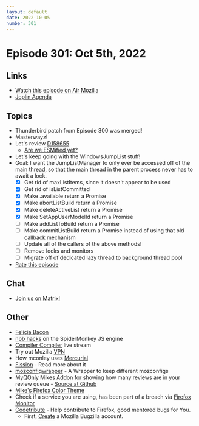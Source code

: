 ```yaml
---
layout: default
date: 2022-10-05
number: 301
---
```


# Episode 301: Oct 5th, 2022

## Links
* [Watch this episode on Air Mozilla](https://mzl.la/joy-of-coding-2022-10-05)
* [Joplin Agenda](https://mikeconley.ca/joc/agendas/Episode-0301.html)

## Topics
* Thunderbird patch from Episode 300 was merged!
* Masterwayz!
* Let's review [D158655](https://phabricator.services.mozilla.com/D158655)
  - [Are we ESMified yet?](https://spidermonkey.dev/areweesmifiedyet/)
* Let's keep going with the WindowsJumpList stuff!
* Goal: I want the JumpListManager to only ever be accessed off of the main thread, so that the main thread in the parent process never has to await a lock.
  - [x] Get rid of maxListItems, since it doesn't appear to be used
  - [x] Get rid of isListCommitted
  - [x] Make .available return a Promise
  - [x] Make abortListBuild return a Promise
  - [x] Make deleteActiveList return a Promise
  - [x] Make SetAppUserModelId return a Promise
  - [ ] Make addListToBuild return a Promise
  - [ ] Make commitListBuild return a Promise instead of using that old callback mechanism
  - [ ] Update all of the callers of the above methods!
  - [ ] Remove locks and monitors
  - [ ] Migrate off of dedicated lazy thread to background thread pool

* [Rate this episode](https://forms.gle/uC3CYi14o93cAGA16)

## Chat
* [Join us on Matrix!](https://matrix.to/#/!enWuAmKDOEEPYejXRk:mozilla.org?via=mozilla.org&via=raim.ist)

## Other
* [Felicia Bacon](https://www.youtube.com/channel/UCMtqVykGztIYmj7OpFf7oeQ/videos)
* [npb hacks](https://www.twitch.tv/BackToTheCode) on the SpiderMonkey JS engine
* [Compiler Compiler](https://www.twitch.tv/codehag) live stream
* Try out Mozilla [VPN](https://vpn.mozilla.org/)
* How mconley uses [Mercurial](https://mikeconley.github.io/documents/How_mconley_uses_Mercurial_for_Mozilla_code)
* [Fission](https://firefox-source-docs.mozilla.org/dom/dom/Fission.html) - Read more about it
* [mozconfigwrapper](https://github.com/ahal/mozconfigwrapper) - A Wrapper to keep different mozconfigs
* [MyQOnly](https://addons.mozilla.org/en-US/firefox/addon/myqonly/) Mikes Addon for showing how many reviews are in your review queue - [Source at Github](https://github.com/mikeconley/myqonly)
* [Mike's Firefox Color Theme](https://addons.mozilla.org/en-US/firefox/addon/electricbluegaloo/)
* Check if a service you are using, has been part of a breach via [Firefox Monitor](https://monitor.firefox.com/breaches)
* [Codetribute](https://codetribute.mozilla.org/) - Help contribute to Firefox, good mentored bugs for You.
  - First, [Create](https://bugzilla.mozilla.org/createaccount.cgi) a Mozilla Bugzilla account.

